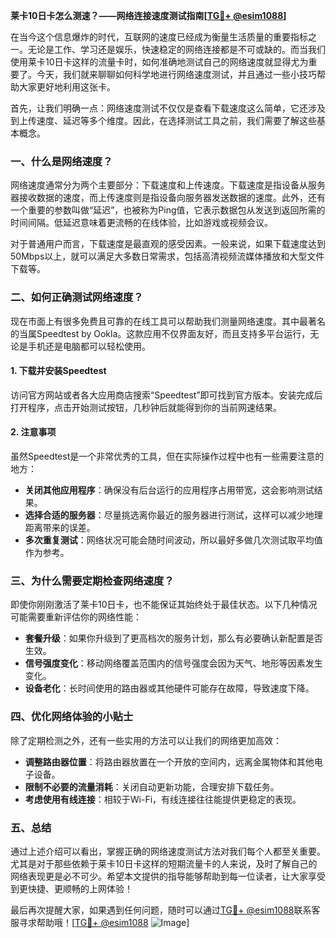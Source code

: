 **莱卡10日卡怎么测速？——网络连接速度测试指南[[TG💪+ @esim1088](https://t.me/s/esim1088)]**

在当今这个信息爆炸的时代，互联网的速度已经成为衡量生活质量的重要指标之一。无论是工作、学习还是娱乐，快速稳定的网络连接都是不可或缺的。而当我们使用莱卡10日卡这样的流量卡时，如何准确地测试自己的网络速度就显得尤为重要了。今天，我们就来聊聊如何科学地进行网络速度测试，并且通过一些小技巧帮助大家更好地利用这张卡。

首先，让我们明确一点：网络速度测试不仅仅是查看下载速度这么简单，它还涉及到上传速度、延迟等多个维度。因此，在选择测试工具之前，我们需要了解这些基本概念。

### 一、什么是网络速度？

网络速度通常分为两个主要部分：下载速度和上传速度。下载速度是指设备从服务器接收数据的速度，而上传速度则是指设备向服务器发送数据的速度。此外，还有一个重要的参数叫做“延迟”，也被称为Ping值，它表示数据包从发送到返回所需的时间间隔。低延迟意味着更流畅的在线体验，比如游戏或视频会议。

对于普通用户而言，下载速度是最直观的感受因素。一般来说，如果下载速度达到50Mbps以上，就可以满足大多数日常需求，包括高清视频流媒体播放和大型文件下载等。

### 二、如何正确测试网络速度？

现在市面上有很多免费且可靠的在线工具可以帮助我们测量网络速度。其中最著名的当属Speedtest by Ookla。这款应用不仅界面友好，而且支持多平台运行，无论是手机还是电脑都可以轻松使用。

#### 1. 下载并安装Speedtest

访问官方网站或者各大应用商店搜索“Speedtest”即可找到官方版本。安装完成后打开程序，点击开始测试按钮，几秒钟后就能得到你的当前网速结果。

#### 2. 注意事项

虽然Speedtest是一个非常优秀的工具，但在实际操作过程中也有一些需要注意的地方：

- **关闭其他应用程序**：确保没有后台运行的应用程序占用带宽，这会影响测试结果。
- **选择合适的服务器**：尽量挑选离你最近的服务器进行测试，这样可以减少地理距离带来的误差。
- **多次重复测试**：网络状况可能会随时间波动，所以最好多做几次测试取平均值作为参考。

### 三、为什么需要定期检查网络速度？

即使你刚刚激活了莱卡10日卡，也不能保证其始终处于最佳状态。以下几种情况可能需要重新评估你的网络性能：

- **套餐升级**：如果你升级到了更高档次的服务计划，那么有必要确认新配置是否生效。
- **信号强度变化**：移动网络覆盖范围内的信号强度会因为天气、地形等因素发生变化。
- **设备老化**：长时间使用的路由器或其他硬件可能存在故障，导致速度下降。

### 四、优化网络体验的小贴士

除了定期检测之外，还有一些实用的方法可以让我们的网络更加高效：

- **调整路由器位置**：将路由器放置在一个开放的空间内，远离金属物体和其他电子设备。
- **限制不必要的流量消耗**：关闭自动更新功能，合理安排下载任务。
- **考虑使用有线连接**：相较于Wi-Fi，有线连接往往能提供更稳定的表现。

### 五、总结

通过上述介绍可以看出，掌握正确的网络速度测试方法对我们每个人都至关重要。尤其是对于那些依赖于莱卡10日卡这样的短期流量卡的人来说，及时了解自己的网络表现更是必不可少。希望本文提供的指导能够帮助到每一位读者，让大家享受到更快捷、更顺畅的上网体验！

最后再次提醒大家，如果遇到任何问题，随时可以通过[TG💪+ @esim1088](https://t.me/s/esim1088)联系客服寻求帮助哦！[[TG💪+ @esim1088](https://t.me/s/esim1088) ![Image](https://i.postimg.cc/4NQfJmqS/Snipaste-2025-05-13-00-14-12.png)]